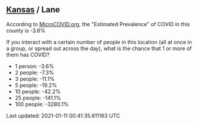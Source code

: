 
## [Kansas](/united-states/kansas) / Lane

According to [MicroCOVID.org](http://microcovid.org),
the "Estimated Prevalence" of COVID in this county is -3.6%

If you interact with a certain number of people in this location
(all at once in a group, or spread out across the day), what is the chance that
1 or more of them has COVID?

- 1 person: -3.6%
- 2 people: -7.3%
- 3 people: -11.1%
- 5 people: -19.2%
- 10 people: -42.2%
- 25 people: -141.1%
- 100 people: -3280.1%

Last updated: 2021-01-11 00:41:35.611163 UTC
